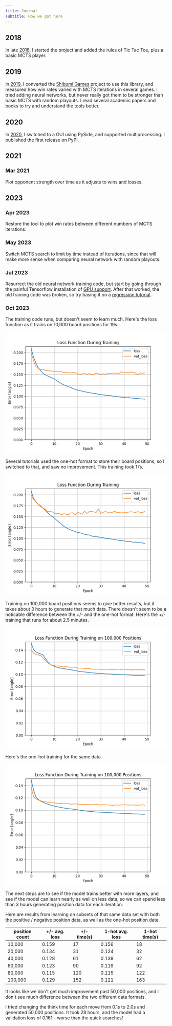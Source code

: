 ```yaml
---
title: Journal
subtitle: How we got here
---
```

## 2018
In late [2018], I started the project and added the rules of Tic Tac Toe, plus a
basic MCTS player.

[2018]: 2018.md

## 2019
In [2019], I converted the [Shibumi Games] project to use this library, and
measured how win rates varied with MCTS iterations in several games. I tried
adding neural networks, but never really got them to be stronger than basic
MCTS with random playouts. I read several academic papers and books to try and
understand the tools better.

[2019]: 2019.md
[Shibumi Games]: https://github.com/donkirkby/shibumi-games

## 2020
In [2020], I switched to a GUI using PySide, and supported multiprocessing.
I published the first release on PyPI.

[2020]: 2020.md

## 2021
### Mar 2021
Plot opponent strength over time as it adjusts to wins and losses.

## 2023
### Apr 2023
Restore the tool to plot win rates between different numbers of MCTS iterations.

### May 2023
Switch MCTS search to limit by time instead of iterations, since that will make
more sense when comparing neural network with random playouts.

### Jul 2023
Resurrect the old neural network training code, but start by going through the
painful Tensorflow installation of [GPU support]. After that worked, the old
training code was broken, so try basing it on a [regression tutorial].

[GPU support]: https://stackoverflow.com/a/54567428/4794
[regression tutorial]: https://www.tensorflow.org/tutorials/keras/regression

### Oct 2023
The training code runs, but doesn't seem to learn much. Here's the loss function
as it trains on 10,000 board positions for 19s.

![Training with positive/negative]

Several tutorials used the one-hot format to store their board positions, so I
switched to that, and saw no improvement. This training took 17s.

![Training with one hot]

Training on 100,000 board positions seems to give better results, but it takes
about 3 hours to generate that much data. There doesn't seem to be a noticable
difference between the +/- and the one-hot format. Here's the +/- training that
runs for about 2.5 minutes.

![Training +/- on 100,000]

Here's the one-hot training for the same data.

![Training one hot on 100,000]

The next steps are to see if the model trains better with more layers, and see
if the model can learn nearly as well on less data, so we can spend less than
3 hours generating position data for each iteration.

Here are results from learning on subsets of that same data set with both the
positive / negative position data, as well as the one-hot position data.

| position count | +/- avg. loss | +/- time(s) | 1-hot avg. loss | 1-hot time(s) |
|----------------|---------------|-------------|-----------------|---------------|
| 10,000         | 0.159         | 17          | 0.156           | 18            | 
| 20,000         | 0.134         | 31          | 0.124           | 32            |
| 40,000         | 0.128         | 61          | 0.139           | 62            |
| 60,000         | 0.123         | 90          | 0.119           | 92            |
| 80,000         | 0.115         | 120         | 0.115           | 122           |
| 100,000        | 0.129         | 152         | 0.121           | 163           |

It looks like we don't get much improvement past 50,000 positions, and I don't
see much difference between the two different data formats.

I tried changing the think time for each move from 0.1s to 2.0s and generated
50,000 positions. It took 28 hours, and the model had a validation loss of
0.161 - worse than the quick searches!

[Training with positive/negative]: 2023/training-pos-neg.png
[Training with one hot]: 2023/training-one-hot.png
[Training +/- on 100,000]: 2023/training-100_000-pos-neg.png
[Training one hot on 100,000]: 2023/training-100_000-one-hot.png
